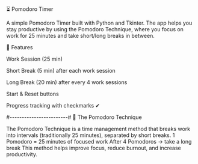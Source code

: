 ⏳ Pomodoro Timer

A simple Pomodoro Timer built with Python and Tkinter.
The app helps you stay productive by using the Pomodoro Technique, where you focus on work for 25 minutes and take short/long breaks in between.

📌 Features

Work Session (25 min)

Short Break (5 min) after each work session

Long Break (20 min) after every 4 work sessions

Start & Reset buttons

Progress tracking with checkmarks ✔

#------------------------#
📖 The Pomodoro Technique

The Pomodoro Technique is a time management method that breaks work into intervals (traditionally 25 minutes), separated by short breaks.
1 Pomodoro = 25 minutes of focused work
After 4 Pomodoros → take a long break
This method helps improve focus, reduce burnout, and increase productivity.

